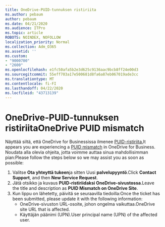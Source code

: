 ```yaml
---
title: OneDrive-PUID-tunnuksen ristiriita
ms.author: pebaum
author: pebaum
ms.date: 04/21/2020
ms.audience: ITPro
ms.topic: article
ROBOTS: NOINDEX, NOFOLLOW
localization_priority: Normal
ms.collection: Adm_O365
ms.assetid: ''
ms.custom:
- "9000700"
- "2600"
ms.openlocfilehash: e1fc50afa5b2e3d625c9136aac9bcb8ff24e00d3
ms.sourcegitcommit: 55eff703a17e500681d8fa6a87eb067019ade3cc
ms.translationtype: MT
ms.contentlocale: fi-FI
ms.lasthandoff: 04/22/2020
ms.locfileid: "43713139"
---
```

# <a name="onedrive-puid-mismatch"></a><span data-ttu-id="0b573-102">OneDrive-PUID-tunnuksen ristiriita</span><span class="sxs-lookup"><span data-stu-id="0b573-102">OneDrive PUID mismatch</span></span>
<span data-ttu-id="0b573-103">Näyttää siltä, että OneDrive for Businessissa ilmenee [PUID-ristiriita.](https://docs.microsoft.com/sharepoint/support/administration/access-denied-or-need-permission-error-sharepoint-online-or-onedrive-for-business#when-accessing-a-onedrive-site)</span><span class="sxs-lookup"><span data-stu-id="0b573-103">It appears you are experiencing a [PUID mismatch](https://docs.microsoft.com/sharepoint/support/administration/access-denied-or-need-permission-error-sharepoint-online-or-onedrive-for-business#when-accessing-a-onedrive-site) in OneDrive for Business.</span></span> <span data-ttu-id="0b573-104">Noudata alla olevia ohjeita, jotta voimme auttaa sinua mahdollisimman pian:</span><span class="sxs-lookup"><span data-stu-id="0b573-104">Please follow the steps below so we may assist you as soon as possible:</span></span>

1. <span data-ttu-id="0b573-105">Valitse **Ota yhteyttä tukeen**ja sitten Uusi **palvelupyyntö**.</span><span class="sxs-lookup"><span data-stu-id="0b573-105">Click **Contact Support**, and then **New Service Request**.</span></span>
2. <span data-ttu-id="0b573-106">Jätä otsikko ja kuvaus **PUID-ristiriidaksi OneDrive-sivustossa**.</span><span class="sxs-lookup"><span data-stu-id="0b573-106">Leave the title and description as **PUID Mismatch on OneDrive Site**.</span></span>
3. <span data-ttu-id="0b573-107">Kun lippu on lähetetty, päivitä se seuraavilla tiedoilla:</span><span class="sxs-lookup"><span data-stu-id="0b573-107">Once the ticket has been submitted, please update it with the following information:</span></span>
    - <span data-ttu-id="0b573-108">OneDrive-sivuston URL-osoite, johon ongelma vaikuttaa.</span><span class="sxs-lookup"><span data-stu-id="0b573-108">OneDrive site URL that is affected.</span></span>
    - <span data-ttu-id="0b573-109">Käyttäjän päänimi (UPN).</span><span class="sxs-lookup"><span data-stu-id="0b573-109">User principal name (UPN) of the affected user.</span></span>



